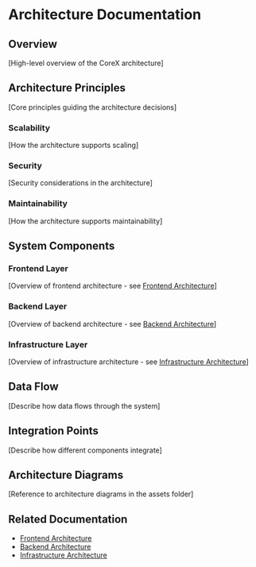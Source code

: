 # Architecture Documentation

## Overview
[High-level overview of the CoreX architecture]

## Architecture Principles
[Core principles guiding the architecture decisions]

### Scalability
[How the architecture supports scaling]

### Security
[Security considerations in the architecture]

### Maintainability
[How the architecture supports maintainability]

## System Components

### Frontend Layer
[Overview of frontend architecture - see [Frontend Architecture](./frontend/)]

### Backend Layer
[Overview of backend architecture - see [Backend Architecture](./backend/)]

### Infrastructure Layer
[Overview of infrastructure architecture - see [Infrastructure Architecture](./infrastructure/)]

## Data Flow
[Describe how data flows through the system]

## Integration Points
[Describe how different components integrate]

## Architecture Diagrams
[Reference to architecture diagrams in the assets folder]

## Related Documentation
- [Frontend Architecture](./frontend/)
- [Backend Architecture](./backend/)
- [Infrastructure Architecture](./infrastructure/)

